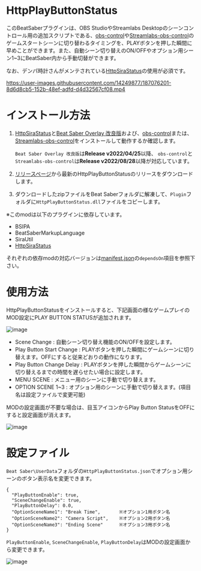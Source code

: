 # HttpPlayButtonStatus

このBeatSaberプラグインは、OBS StudioやStreamlabs Desktopのシーンコントロール用の追加スクリプトである、[obs-control](https://github.com/rynan4818/obs-control)や[Streamlabs-obs-control](https://github.com/rynan4818/Streamlabs-obs-control)のゲームスタートシーンに切り替わるタイミングを、PLAYボタンを押した瞬間に早めことができます。また、自動シーン切り替えのON/OFFやオプション用シーン1~3にBeatSaber内から手動切替ができます。

なお、デンパ時計さんがメンテされている[HttpSiraStatus](https://github.com/denpadokei/HttpSiraStatus)の使用が必須です。

https://user-images.githubusercontent.com/14249877/187076201-8d6d8cb5-152b-48ef-adfd-d4d32567cf08.mp4

# インストール方法

1. [HttpSiraStatus](https://github.com/denpadokei/HttpSiraStatus/releases)と[Beat Saber Overlay 改良版](https://github.com/rynan4818/beat-saber-overlay)および、[obs-control](https://github.com/rynan4818/obs-control)または、[Streamlabs-obs-control](https://github.com/rynan4818/Streamlabs-obs-control)をインストールして動作するか確認します。

    `Beat Saber Overlay 改良版`は**Release v2022/04/25**以降、 `obs-control`と`Streamlabs-obs-control`は**Release v2022/08/28**以降が対応しています。

2. [リリースページ](https://github.com/rynan4818/HttpPlayButtonStatus/releases)から最新のHttpPlayButtonStatusのリリースをダウンロードします。

3. ダウンロードしたzipファイルをBeat Saberフォルダに解凍して、`Plugin`フォルダに`HttpPlayButtonStatus.dll`ファイルをコピーします。

※このmodは以下のプラグインに依存しています。
  - BSIPA
  - BeatSaberMarkupLanguage
  - SiraUtil
  - [HttpSiraStatus](https://github.com/denpadokei/HttpSiraStatus/releases)

それぞれの依存modの対応バージョンは[manifest.json](https://github.com/rynan4818/HttpPlayButtonStatus/blob/main/HttpPlayButtonStatus/manifest.json)の`dependsOn`項目を参照下さい。

# 使用方法

HttpPlayButtonStatusをインストールすると、下記画面の様なゲームプレイのMOD設定にPLAY BUTTON STATUSが追加されます。

![image](https://user-images.githubusercontent.com/14249877/187055755-e2df84c3-c2aa-46cc-a560-aac88ac2f754.png)

- Scene Change : 自動シーン切り替え機能のON/OFFを設定します。
- Play Button Start Change : PLAYボタンを押した瞬間にゲームシーンに切り替えます。OFFにすると従来どおりの動作になります。
- Play Button Change Delay : PLAYボタンを押した瞬間からゲームシーンに切り替えるまでの時間を遅らせたい場合に設定します。
- MENU SCENE : メニュー用のシーンに手動で切り替えます。
- OPTION SCENE 1~3 : オプション用のシーンに手動で切り替えます。(項目名は設定ファイルで変更可能)

MODの設定画面が不要な場合は、目玉アイコンからPlay Button StatusをOFFにすると設定画面が消えます。

![image](https://user-images.githubusercontent.com/14249877/187055778-722ecdf7-56df-4c21-9dba-2b37af46866d.png)

# 設定ファイル

`Beat Saber\UserData`フォルダの`HttpPlayButtonStatus.json`でオプション用シーンのボタン表示名を変更できます。

    {
      "PlayButtonEnable": true,
      "SceneChangeEnable": true,
      "PlayButtonDelay": 0.0,
      "OptionSceneName1": "Break Time",       ※オプション1用ボタン名
      "OptionSceneName2": "Camera Script",    ※オプション2用ボタン名
      "OptionSceneName3": "Ending Scene"      ※オプション3用ボタン名
    }

`PlayButtonEnable`, `SceneChangeEnable`, `PlayButtonDelay`はMODの設定画面から変更できます。

![image](https://user-images.githubusercontent.com/14249877/187057715-28665ead-d923-4501-9050-fb506cba21b4.png)
